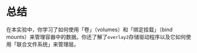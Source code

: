 # 总结

在本实验中，你学习了如何使用「卷」（volumes）和「绑定挂载」（bind mounts）来管理容器中的数据。你还了解了`overlay2`存储驱动程序以及它如何使用「联合文件系统」来管理层。
